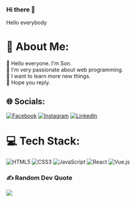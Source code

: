 ### Hi there 👋
Hello everybody

# 💫 About Me:
🔭 Hello everyone. I'm Son.<br>👯 I'm very passionate about web programming.<br>🌱 I want to learn more new things.<br>🤝 Hope you reply.<br>

## 🌐 Socials:
[![Facebook](https://img.shields.io/badge/Facebook-%231877F2.svg?logo=Facebook&logoColor=white)](https://www.facebook.com/minhson8902/) [![Instagram](https://img.shields.io/badge/Instagram-%23E4405F.svg?logo=Instagram&logoColor=white)](https://www.instagram.com/minhson_8902/) [![LinkedIn](https://img.shields.io/badge/LinkedIn-%230077B5.svg?logo=linkedin&logoColor=white)](https://www.linkedin.com/in/minhsondev/) 

# 💻 Tech Stack:
![HTML5](https://img.shields.io/badge/html5-%23E34F26.svg?style=for-the-badge&logo=html5&logoColor=white) ![CSS3](https://img.shields.io/badge/css3-%231572B6.svg?style=for-the-badge&logo=css3&logoColor=white) ![JavaScript](https://img.shields.io/badge/javascript-%23323330.svg?style=for-the-badge&logo=javascript&logoColor=%23F7DF1E) ![React](https://img.shields.io/badge/react-%2320232a.svg?style=for-the-badge&logo=react&logoColor=%2361DAFB) ![Vue.js](https://img.shields.io/badge/vue.js-%2335495e.svg?style=for-the-badge&logo=vuedotjs&logoColor=%234FC08D)

### ✍️ Random Dev Quote
![](https://quotes-github-readme.vercel.app/api?type=horizontal&theme=radical)
